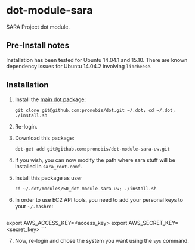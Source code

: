 # dot-module-sara
SARA Project dot module.

## Pre-Install notes

Installation has been tested for Ubuntu 14.04.1 and 15.10. There are known dependency issues for Ubuntu 14.04.2 involving `libcheese`.

## Installation

1. Install the [main dot package](https://github.com/pronobis/dot):
    ```
    git clone git@github.com:pronobis/dot.git ~/.dot; cd ~/.dot; ./install.sh
    ```

2. Re-login.

3. Download this package:
    ```
    dot-get add git@github.com:pronobis/dot-module-sara-uw.git
    ```

4. If you wish, you can now modify the path where sara stuff will be installed in `sara_root.conf`.

5. Install this package as user
    ```
    cd ~/.dot/modules/50_dot-module-sara-uw; ./install.sh
    ```

6. In order to use EC2 API tools, you need to add your personal keys to your `~/.bashrc`:
    ```
export AWS_ACCESS_KEY=<access_key>
export AWS_SECRET_KEY=<secret_key>
    ```

7. Now, re-login and chose the system you want using the `sys` command.
